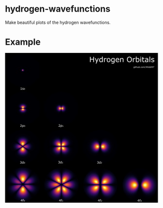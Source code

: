 # hydrogen-wavefunctions
 Make beautiful plots of the hydrogen wavefunctions.
 
# Example
![alt text](https://raw.githubusercontent.com/Widdi97/hydrogen-wavefunctions/main/hydrogen_.png?raw=true)
